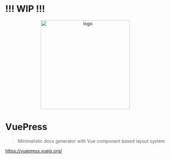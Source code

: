 # !!! WIP !!!

<p align="center">
  <img width="280" src="https://github.com/vuejs/vuepress/blob/master/docs/.vuepress/public/hero.png" alt="logo">
</p>

# VuePress

> Minimalistic docs generator with Vue component based layout system

https://vuepress.vuejs.org/
